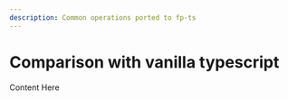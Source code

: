 ```yaml
---
description: Common operations ported to fp-ts
---
```


# Comparison with vanilla typescript

Content Here

